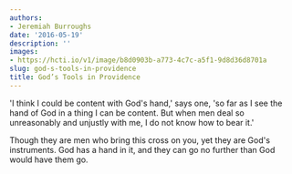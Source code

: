 ```yaml
---
authors:
- Jeremiah Burroughs
date: '2016-05-19'
description: ''
images:
- https://hcti.io/v1/image/b8d0903b-a773-4c7c-a5f1-9d8d36d8701a
slug: god-s-tools-in-providence
title: God’s Tools in Providence
---
```


'I think I could be content with God's hand,' says one, 'so far as I see the hand of God in a thing I can be content. But when men deal so unreasonably and unjustly with me, I do not know how to bear it.'

Though they are men who bring this cross on you, yet they are God's instruments. God has a hand in it, and they can go no further than God would have them go.